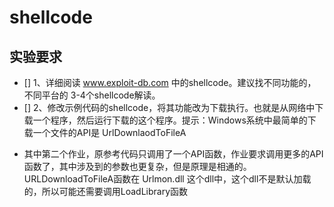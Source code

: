 # shellcode

## 实验要求
- [] 1、详细阅读 www.exploit-db.com 中的shellcode。建议找不同功能的，不同平台的 3-4个shellcode解读。
- [] 2、修改示例代码的shellcode，将其功能改为下载执行。也就是从网络中下载一个程序，然后运行下载的这个程序。提示：Windows系统中最简单的下载一个文件的API是 UrlDownlaodToFileA
* 其中第二个作业，原参考代码只调用了一个API函数，作业要求调用更多的API函数了，其中涉及到的参数也更复杂，但是原理是相通的。URLDownloadToFileA函数在 Urlmon.dll 这个dll中，这个dll不是默认加载的，所以可能还需要调用LoadLibrary函数